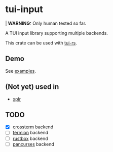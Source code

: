 # tui-input

| **WARNING:** Only human tested so far.

A TUI input library supporting multiple backends.

This crate can be used with [tui-rs](https://github.com/fdehau/tui-rs).

## Demo

See [examples](examples/).

## (Not yet) used in

- [xplr](https://github.com/sayanarijit/xplr)

## TODO

- [x] [crossterm](https://github.com/crossterm-rs/crossterm) backend
- [ ] [termion](https://github.com/ticki/termion) backend
- [ ] [rustbox](https://github.com/gchp/rustbox) backend
- [ ] [pancurses](https://github.com/ihalila/pancurses) backend
